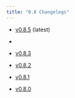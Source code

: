 ```yaml
---
title: "0.8 Changelogs"
---
```



* [v0.8.5](changelogs/v0.8.5.md) (latest)

* [](changelogs/v0.8.4.md) 

* [v0.8.3](changelogs/v0.8.3.md) 

* [v0.8.2](changelogs/v0.8.2.md) 

* [v0.8.1](changelogs/v0.8.1.md) 

* [v0.8.0](changelogs/v0.8.0.md) 

